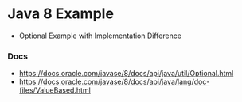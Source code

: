 # Java 8 Example

- Optional Example with Implementation Difference

### Docs
- https://docs.oracle.com/javase/8/docs/api/java/util/Optional.html
- https://docs.oracle.com/javase/8/docs/api/java/lang/doc-files/ValueBased.html